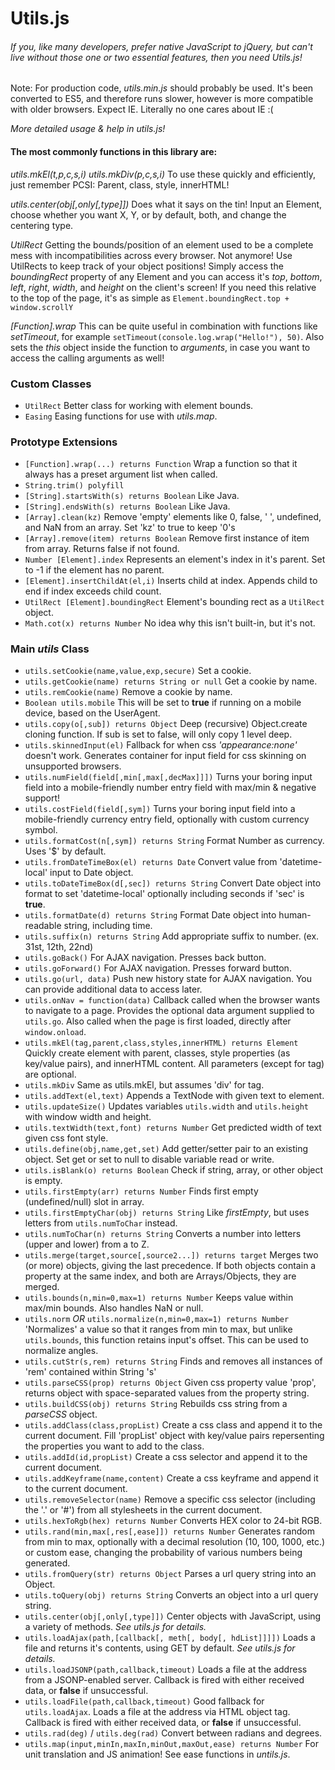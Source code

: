 # Utils.js
###### If you, like many developers, prefer native JavaScript to jQuery, but can't live without those one or two essential features, then you need Utils.js!

Note: For production code, *utils.min.js* should probably be used. It's been converted to ES5, and therefore runs slower, however is more compatible with older browsers. Expect IE. Literally no one cares about IE :(

*More detailed usage & help in utils.js!*

#### The most commonly functions in this library are:

*utils.mkEl(t,p,c,s,i) utils.mkDiv(p,c,s,i)* To use these quickly and efficiently, just remember PCSI: Parent, class, style, innerHTML!

*utils.center(obj[,only[,type]])* Does what it says on the tin! Input an Element, choose whether you want X, Y, or by default, both, and change the centering type.

*UtilRect* Getting the bounds/position of an element used to be a complete mess with incompatibilities across every browser. Not anymore! Use UtilRects to keep track of your object positions! Simply access the *boundingRect* property of any Element and you can access it's *top*, *bottom*, *left*, *right*, *width*, and *height* on the client's screen! If you need this relative to the top of the page, it's as simple as `Element.boundingRect.top + window.scrollY`

*[Function].wrap* This can be quite useful in combination with functions like *setTimeout*, for example `setTimeout(console.log.wrap("Hello!"), 50)`. Also sets the *this* object inside the function to *arguments*, in case you want to access the calling arguments as well!

### Custom Classes
- `UtilRect` Better class for working with element bounds.
- `Easing` Easing functions for use with *utils.map*.

### Prototype Extensions
- `[Function].wrap(...) returns Function` Wrap a function so that it always has a preset argument list when called.
- `String.trim() polyfill`
- `[String].startsWith(s) returns Boolean` Like Java.
- `[String].endsWith(s) returns Boolean` Like Java.
- `[Array].clean(kz)` Remove 'empty' elements like 0, false, ' ', undefined, and NaN from an array. Set 'kz' to true to keep '0's
- `[Array].remove(item) returns Boolean` Remove first instance of item from array. Returns false if not found.
- `Number [Element].index` Represents an element's index in it's parent. Set to -1 if the element has no parent.
- `[Element].insertChildAt(el,i)` Inserts child at index. Appends child to end if index exceeds child count.
- `UtilRect [Element].boundingRect` Element's bounding rect as a `UtilRect` object.
- `Math.cot(x) returns Number` No idea why this isn't built-in, but it's not.

### Main *utils* Class
- `utils.setCookie(name,value,exp,secure)` Set a cookie.
- `utils.getCookie(name) returns String or null` Get a cookie by name.
- `utils.remCookie(name)` Remove a cookie by name.
- `Boolean utils.mobile` This will be set to **true** if running on a mobile device, based on the UserAgent.
- `utils.copy(o[,sub]) returns Object` Deep (recursive) Object.create cloning function. If sub is set to false, will only copy 1 level deep.
- `utils.skinnedInput(el)` Fallback for when css *'appearance:none'* doesn't work. Generates container for input field for css skinning on unsupported browsers.
- `utils.numField(field[,min[,max[,decMax]]])` Turns your boring input field into a mobile-friendly number entry field with max/min & negative support!
- `utils.costField(field[,sym])` Turns your boring input field into a mobile-friendly currency entry field, optionally with custom currency symbol.
- `utils.formatCost(n[,sym]) returns String` Format Number as currency. Uses '$' by default.
- `utils.fromDateTimeBox(el) returns Date` Convert value from 'datetime-local' input to Date object.
- `utils.toDateTimeBox(d[,sec]) returns String` Convert Date object into format to set 'datetime-local' optionally including seconds if 'sec' is **true**.
- `utils.formatDate(d) returns String` Format Date object into human-readable string, including time.
- `utils.suffix(n) returns String` Add appropriate suffix to number. (ex. 31st, 12th, 22nd)
- `utils.goBack()` For AJAX navigation. Presses back button.
- `utils.goForward()` For AJAX navigation. Presses forward button.
- `utils.go(url, data)` Push new history state for AJAX navigation. You can provide additional data to access later.
- `utils.onNav = function(data)` Callback called when the browser wants to navigate to a page. Provides the optional data argument supplied to `utils.go`. Also called when the page is first loaded, directly after `window.onload`.
- `utils.mkEl(tag,parent,class,styles,innerHTML) returns Element` Quickly create element with parent, classes, style properties (as key/value pairs), and innerHTML content. All parameters (except for tag) are optional.
- `utils.mkDiv` Same as utils.mkEl, but assumes 'div' for tag.
- `utils.addText(el,text)` Appends a TextNode with given text to element.
- `utils.updateSize()` Updates variables `utils.width` and `utils.height` with window width and height.
- `utils.textWidth(text,font) returns Number` Get predicted width of text given css font style.
- `utils.define(obj,name,get,set)` Add getter/setter pair to an existing object. Set get or set to null to disable variable read or write.
- `utils.isBlank(o) returns Boolean` Check if string, array, or other object is empty.
- `utils.firstEmpty(arr) returns Number` Finds first empty (undefined/null) slot in array.
- `utils.firstEmptyChar(obj) returns String` Like *firstEmpty*, but uses letters from `utils.numToChar` instead.
- `utils.numToChar(n) returns String` Converts a number into letters (upper and lower) from a to Z.
- `utils.merge(target,source[,source2...]) returns target` Merges two (or more) objects, giving the last precedence. If both objects contain a property at the same index, and both are Arrays/Objects, they are merged.
- `utils.bounds(n,min=0,max=1) returns Number` Keeps value within max/min bounds. Also handles NaN or null.
- `utils.norm` *OR* `utils.normalize(n,min=0,max=1) returns Number` 'Normalizes' a value so that it ranges from min to max, but unlike `utils.bounds`, this function retains input's offset. This can be used to normalize angles.
- `utils.cutStr(s,rem) returns String` Finds and removes all instances of 'rem' contained within String 's'
- `utils.parseCSS(prop) returns Object` Given css property value 'prop', returns object with space-separated values from the property string.
- `utils.buildCSS(obj) returns String` Rebuilds css string from a *parseCSS* object.
- `utils.addClass(class,propList)` Create a css class and append it to the current document. Fill 'propList' object with key/value pairs repersenting the properties you want to add to the class.
- `utils.addId(id,propList)` Create a css selector and append it to the current document.
- `utils.addKeyframe(name,content)` Create a css keyframe and append it to the current document.
- `utils.removeSelector(name)` Remove a specific css selector (including the '.' or '#') from all stylesheets in the current document.
- `utils.hexToRgb(hex) returns Number` Converts HEX color to 24-bit RGB.
- `utils.rand(min,max[,res[,ease]]) returns Number` Generates random from min to max, optionally with a decimal resolution (10, 100, 1000, etc.) or custom ease, changing the probability of various numbers being generated.
- `utils.fromQuery(str) returns Object` Parses a url query string into an Object.
- `utils.toQuery(obj) returns String` Converts an object into a url query string.
- `utils.center(obj[,only[,type]])` Center objects with JavaScript, using a variety of methods. *See utils.js for details.*
- `utils.loadAjax(path,[callback[, meth[, body[, hdList]]]])` Loads a file and returns it's contents, using GET by default. *See utils.js for details.*
- `utils.loadJSONP(path,callback,timeout)` Loads a file at the address from a JSONP-enabled server. Callback is fired with either received data, or **false** if unsuccessful.
- `utils.loadFile(path,callback,timeout)` Good fallback for `utils.loadAjax`. Loads a file at the address via HTML object tag. Callback is fired with either received data, or **false** if unsuccessful.
- `utils.rad(deg)` / `utils.deg(rad)` Convert between radians and degrees.
- `utils.map(input,minIn,maxIn,minOut,maxOut,ease) returns Number` For unit translation and JS animation! See ease functions in *untils.js*.
